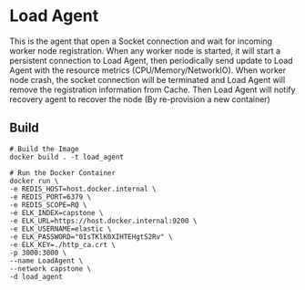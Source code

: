 # Load Agent
This is the agent that open a Socket connection and wait for incoming worker node registration. When any worker node is started, it will start a persistent connection to Load Agent, then periodically send update to Load Agent with the resource metrics (CPU/Memory/NetworkIO).
When worker node crash, the socket connection will be terminated and Load Agent will remove the registration information from Cache. Then Load Agent will notify recovery agent to recover the node (By re-provision a new container)

## Build
```
# Build the Image
docker build . -t load_agent

# Run the Docker Container
docker run \
-e REDIS_HOST=host.docker.internal \
-e REDIS_PORT=6379 \
-e REDIS_SCOPE=RQ \
-e ELK_INDEX=capstone \
-e ELK_URL=https://host.docker.internal:9200 \
-e ELK_USERNAME=elastic \
-e ELK_PASSWORD="0IsTKlK0XIHTEHgtS2Rv" \
-e ELK_KEY=./http_ca.crt \
-p 3000:3000 \
--name LoadAgent \
--network capstone \
-d load_agent 
```